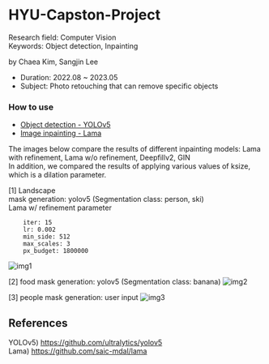 # HYU-Capston-Project

Research field: Computer Vision  
Keywords: Object detection, Inpainting

by Chaea Kim, Sangjin Lee

- Duration: 2022.08 ~ 2023.05  
- Subject: Photo retouching that can remove specific objects



### How to use
- [Object detection - YOLOv5](https://github.com/2018007956/HYU-Capstone-Project/blob/main/mask_generation/yolov5/README.md)
- [Image inpainting - Lama](https://github.com/2018007956/HYU-Capstone-Project/blob/main/Inpainting/lama/README.md)


The images below compare the results of different inpainting models: Lama with refinement, Lama w/o refinement, Deepfillv2, GIN  
In addition, we compared the results of applying various values ​​of ksize, which is a dilation parameter.

[1] Landscape  
mask generation: yolov5 (Segmentation class: person, ski)  
Lama w/ refinement parameter
```
    iter: 15
    lr: 0.002
    min_side: 512
    max_scales: 3
    px_budget: 1800000
```

![img1](https://github.com/2018007956/HYU-Capstone-Project/assets/48304130/b9c846d9-6b54-48d9-905c-5b13f9dfdd15)

[2] food
mask generation: yolov5 (Segmentation class: banana)
![img2](https://github.com/2018007956/HYU-Capstone-Project/assets/48304130/141aa3a2-4d80-4125-a08e-a2064588adbe)

[3] people
mask generation: user input 
![img3](https://github.com/2018007956/HYU-Capstone-Project/assets/48304130/45222cb4-67f2-41b8-9626-3a30722839d5)


## References
YOLOv5) https://github.com/ultralytics/yolov5  
Lama) https://github.com/saic-mdal/lama
